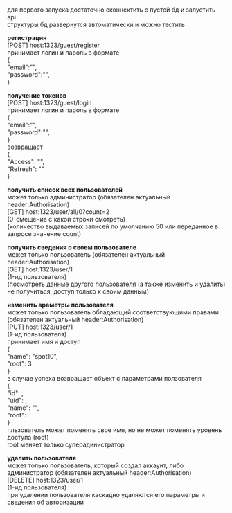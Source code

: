 <br> для первого запуска достаточно сконнектить с пустой бд и запустить api
<br> структуры бд развернутся автоматически и можно тестить
<br>

<b>регистрация</b>
<br>[POST] host:1323/guest/register
<br>принимает логин и пароль в формате
<br>
{<br>
    "email":"",<br>
    "password":"",<br>
}<br>

<b>получение токенов </b>
<br>[POST] host:1323/guest/login 
<br>принимает логин и пароль в формате
<br>
{<br>
    "email":"",<br>
    "password":"",<br>
}
<br>возвращает
<br>
{<br>
    "Access": "",<br>
    "Refresh": ""<br>
}<br>

<b>получить список всех пользователей </b>
<br>может только администратор (обязателен актуальный header:Authorisation)
<br>[GET] host:1323/user/all/0?count=2
<br>(0-смещение с какой строки смотреть)
<br>(количество выдаваемых записей по умолчанию 50 или переданное в запросе значение count)

<b>получить сведения о своем пользователе </b>
<br>может только пользователь (обязателен актуальный header:Authorisation)
<br>[GET] host:1323/user/1
<br>(1-ид пользователя)
<br>(посмотреть данные другого пользователя (а также изменить и удалить) не получиться, доступ только к своим данным)

<b>изменить араметры пользователя </b>
<br>может только пользователь обладающий соответствующими правами (обязателен актуальный header:Authorisation)
<br>[PUT] host:1323/user/1
<br>(1-ид пользователя)
<br>принимает имя и доступ
<br>{<br>
    "name": "spot10",<br>
    "root": 3<br>
}
<br>в случае успеха возвращает объект с параметрами ползователя
<br>{<br>
    "id": ,<br>
    "uid": ,<br>
    "name": "",<br>
    "root": <br>
}
<br>пльзователь может поменять свое имя, но не может поменять уровень доступа (root)
<br>root меняет только суперадинистратор

<b>удалить пользователя </b>
<br>может только пользователь, который создал аккаунт, либо администратор (обязателен актуальный header:Authorisation)
<br>[DELETE] host:1323/user/1
<br>(1-ид пользователя)
<br>при удалении пользователя каскадно удаляются его параметры и сведения об авторизации